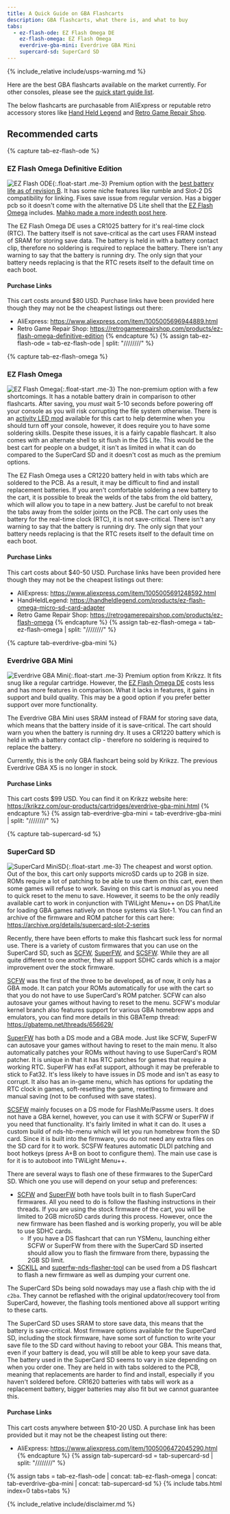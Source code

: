 ```yaml
---
title: A Quick Guide on GBA Flashcarts
description: GBA flashcarts, what there is, and what to buy
tabs:
  - ez-flash-ode: EZ Flash Omega DE
    ez-flash-omega: EZ Flash Omega
    everdrive-gba-mini: Everdrive GBA Mini
    supercard-sd: SuperCard SD
---
```


{% include_relative include/usps-warning.md %}

Here are the best GBA flashcarts available on the market currently. For other consoles, please see the [quick start guide list](index.html).

The below flashcarts are purchasable from AliExpress or reputable retro accessory stores like [Hand Held Legend](https://handheldlegend.com) and [Retro Game Repair Shop](https://retrogamerepairshop.com).

## Recommended carts
{% capture tab-ez-flash-ode %}
### EZ Flash Omega Definitive Edition
![EZ Flash ODE](./assets/images/gba_carts/EZFlash_Omega_DE.png){:.float-start .me-3} Premium option with the [best battery life as of revision B](https://www.reddit.com/r/Gameboy/comments/12n4krf/gba_flash_cart_power_consumption_test_ez_flash/). It has some niche features like rumble and Slot-2 DS compatibility for linking. Fixes save issue from regular version. Has a bigger pcb so it doesn't come with the alternative DS Lite shell that the [EZ Flash Omega](?tab=ez-flash-omega) includes. [Mahko made a more indepth post here](https://www.reddit.com/r/Gameboy/comments/kv9y87/after_playing_with_the_new_ezflash_omega/).

The EZ Flash Omega DE uses a CR1025 battery for it's real-time clock (RTC). The battery itself is not save-critical as the cart uses FRAM instead of SRAM for storing save data. The battery is held in with a battery contact clip, therefore no soldering is required to replace the battery. There isn't any warning to say that the battery is running dry. The only sign that your battery needs replacing is that the RTC resets itself to the default time on each boot.

#### Purchase Links
This cart costs around $80 USD. Purchase links have been provided here though they may not be the cheapest listings out there:
- AliExpress: <https://www.aliexpress.com/item/1005005696944889.html>
- Retro Game Repair Shop: <https://retrogamerepairshop.com/products/ez-flash-omega-definitive-edition>
{% endcapture %}
{% assign tab-ez-flash-ode = tab-ez-flash-ode | split: "////////" %}

{% capture tab-ez-flash-omega %}
### EZ Flash Omega
![EZ Flash Omega](./assets/images/gba_carts/EZFlash_Omega_front.png){:.float-start .me-3} The non-premium option with a few shortcomings. It has a notable battery drain in comparison to other flashcarts. After saving, you *must* wait 5-10 seconds before powering off your console as you will risk corrupting the file system otherwise. There is an [activity LED mod](https://www.youtube.com/watch?v=SsPOobvoBe8) available for this cart to help determine when you should turn off your console, however, it does require you to have some soldering skills. Despite these issues, it is a fairly capable flashcart. It also comes with an alternate shell to sit flush in the DS Lite. This would be the best cart for people on a budget, it isn't as limited in what it can do compared to the SuperCard SD and it doesn't cost as much as the premium options. 

The EZ Flash Omega uses a CR1220 battery held in with tabs which are soldered to the PCB. As a result, it may be difficult to find and install replacement batteries. If you aren't comfortable soldering a new battery to the cart, it is possible to break the welds of the tabs from the old battery, which will allow you to tape in a new battery. Just be careful to not break the tabs away from the solder joints on the PCB. The cart only uses the battery for the real-time clock (RTC), it is not save-critical. There isn't any warning to say that the battery is running dry. The only sign that your battery needs replacing is that the RTC resets itself to the default time on each boot.

#### Purchase Links
This cart costs about $40-50 USD. Purchase links have been provided here though they may not be the cheapest listings out there:
- AliExpress: <https://www.aliexpress.com/item/1005005691248592.html>
- HandHeldLegend: <https://handheldlegend.com/products/ez-flash-omega-micro-sd-card-adapter>
- Retro Game Repair Shop: <https://retrogamerepairshop.com/products/ez-flash-omega>
{% endcapture %}
{% assign tab-ez-flash-omega = tab-ez-flash-omega | split: "////////" %}

{% capture tab-everdrive-gba-mini %}
### Everdrive GBA Mini
![Everdrive GBA Mini](./assets/images/gba_carts/Everdrive_GBA_Mini.png){:.float-start .me-3} Premium option from Krikzz. It fits snug like a regular cartridge. However, the [EZ Flash Omega DE](?tab=ez-flash-ode) costs less and has more features in comparison. What it lacks in features, it gains in support and build quality. This may be a good option if you prefer better support over more functionality.

The Everdrive GBA Mini uses SRAM instead of FRAM for storing save data, which means that the battery inside of it is save-critical. The cart should warn you when the battery is running dry. It uses a CR1220 battery which is held in with a battery contact clip - therefore no soldering is required to replace the battery.

Currently, this is the only GBA flashcart being sold by Krikzz. The previous Everdrive GBA X5 is no longer in stock.

#### Purchase Links
This cart costs $99 USD. You can find it on Krikzz website here: <https://krikzz.com/our-products/cartridges/everdrive-gba-mini.html>
{% endcapture %}
{% assign tab-everdrive-gba-mini = tab-everdrive-gba-mini | split: "////////" %}

{% capture tab-supercard-sd %}
### SuperCard SD
![SuperCard MiniSD](./assets/images/gba_carts/SuperCard_MiniSD_Front.png){:.float-start .me-3} The cheapest and worst option. Out of the box, this cart only supports microSD cards up to 2GB in size. ROMs require a lot of patching to be able to use them on this cart, even then some games will refuse to work. Saving on this cart is *manual* as you need to quick reset to the menu to save. However, it seems to be the only readily available cart to work in conjunction with TWiLight Menu++ on DS Phat/Lite for loading GBA games natively on those systems via Slot-1. You can find an archive of the firmware and ROM patcher for this cart here: <https://archive.org/details/supercard-slot-2-series>

Recently, there have been efforts to make this flashcart suck less for normal use. There is a variety of custom firmwares that you can use on the SuperCard SD, such as [SCFW](https://gbatemp.net/threads/647238/), [SuperFW](https://gbatemp.net/threads/654847/), and [SCSFW](https://gbatemp.net/threads/663797/). While they are all quite different to one another, they all support SDHC cards which is a major improvement over the stock firmware.

[SCFW](https://gbatemp.net/threads/647238/) was the first of the three to be developed, as of now, it only has a GBA mode. It can patch your ROMs automatically for use with the cart so that you do not have to use SuperCard's ROM patcher. SCFW can also autosave your games without having to reset to the menu. SCFW's modular kernel branch also features support for various GBA homebrew apps and emulators, you can find more details in this GBATemp thread: <https://gbatemp.net/threads/656629/>

[SuperFW](https://gbatemp.net/threads/654847/) has both a DS mode and a GBA mode. Just like SCFW, SuperFW can autosave your games without having to reset to the main menu. It also automatically patches your ROMs without having to use SuperCard's ROM patcher. It is unique in that it has RTC patches for games that require a working RTC. SuperFW has exFat support, although it may be preferable to stick to Fat32. It's less likely to have issues in DS mode and isn't as easy to corrupt. It also has an in-game menu, which has options for updating the RTC clock in games, soft-resetting the game, resetting to firmware and manual saving (not to be confused with save states).

[SCSFW](https://gbatemp.net/threads/663797/) mainly focuses on a DS mode for FlashMe/Passme users. It does not have a GBA kernel, however, you can use it with SCFW or SuperFW if you need that functionality. It's fairly limited in what it can do. It uses a custom build of nds-hb-menu which will let you run homebrew from the SD card. Since it is built into the firmware, you do not need any extra files on the SD card for it to work. SCSFW features automatic DLDI patching and boot hotkeys (press A+B on boot to configure them). The main use case is for it is to autoboot into TWiLight Menu++.

There are several ways to flash one of these firmwares to the SuperCard SD. Which one you use will depend on your setup and preferences:
- [SCFW](https://gbatemp.net/threads/647238/) and [SuperFW](https://gbatemp.net/threads/654847/) both have tools built in to flash SuperCard firmwares. All you need to do is follow the flashing instructions in their threads. If you are using the stock firmware of the cart, you will be limited to 2GB microSD cards during this process. However, once the new firmware has been flashed and is working properly, you will be able to use SDHC cards.
  - If you have a DS flashcart that can run YSMenu, launching either SCFW or SuperFW from there with the SuperCard SD inserted should allow you to flash the firmware from there, bypassing the 2GB SD limit.
- [SCKILL](https://github.com/ApacheThunder/SCKILL) and [superfw-nds-flasher-tool](https://github.com/davidgfnet/superfw-nds-flasher-tool/releases) can be used from a DS flashcart to flash a new firmware as well as dumping your current one.

The SuperCard SDs being sold nowadays may use a flash chip with the id `c2ba`. They cannot be reflashed with the original updator/recovery tool from SuperCard, however, the flashing tools mentioned above all support writing to  these carts.

The SuperCard SD uses SRAM to store save data, this means that the battery is save-critical. Most firmware options available for the SuperCard SD, including the stock firmware, have some sort of function to write your save file to the SD card without having to reboot your GBA. This means that, even if your battery is dead, you will still be able to keep your save data. The battery used in the SuperCard SD seems to vary in size depending on when you order one. They are held in with tabs soldered to the PCB, meaning that replacements are harder to find and install, especially if you haven't soldered before. CR1620 batteries with tabs will work as a replacement battery, bigger batteries may also fit but we cannot guarantee this.

#### Purchase Links
This cart costs anywhere between $10-20 USD. A purchase link has been provided but it may not be the cheapest listing out there:
- AliExpress: <https://www.aliexpress.com/item/1005006472045290.html>
{% endcapture %}
{% assign tab-supercard-sd = tab-supercard-sd | split: "////////" %}

{% assign tabs = tab-ez-flash-ode | concat: tab-ez-flash-omega | concat: tab-everdrive-gba-mini | concat: tab-supercard-sd %}
{% include tabs.html index=0 tabs=tabs %}

{% include_relative include/disclaimer.md %}
